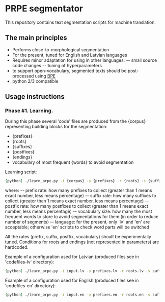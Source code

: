# PRPE segmentator

This repository contains text segmentation scripts for machine translation.

## The main principles

  - Performs close-to-morphological segmentation
  - For the present, tuned for English and Latvian languages
  - Requires minor adaptation for using in other languages:
  -- small source code changes
  -- tuning of hyperparameters
  - to support open-vocabulary, segmented texts should be post-processed using [BPE]
  - python 2/3 compatible

## Usage instructions

### Phase #1. Learning.

During this phase several 'code' files are produced from the {corpus} representing building blocks for the segmentation:
  - {prefixes}
  - {roots}
  - {suffixes}
  - {postfixes}
  - {endings}
  - vocabulary of most frequent {words} to avoid segmentation

Learning script:

```sh
(python) ./learn_prpe.py -i {corpus} -p {prefixes} -r {roots} -s {suffixes} -t {postfixes} -u {endings} -w {words} -a {prefix rate} -b {suffix rate} -c {postfix rate} -v {vocabulary size} -l {langugae}
```

where:
  -- prefix rate: how many prefixes to collect (greater than 1 means exact number, less means percentage)
  -- suffix rate: how many suffixes to collect (greater than 1 means exact number, less means percentage)
  -- postfix rate: how many postfixes to collect (greater than 1 means exact number, less means percentage)
  -- vocabulary size: how many the most frequent words to store to avoid segmentations for them (in order to reduce number of segments)
  -- language: for the present, only 'lv' and 'en' are acceptable; otherwise 'en' scripts to check word parts will be switched

All the rates (prefix, suffix, postfix, vocabulary) shoulf be experimentally tuned. Conditions for roots and endings (not represented in parameters) are hardcoded.

Example of a configuration used for Latvian (produced files see in 'codefiles-lv' directory):
```sh
(python) ./learn_prpe.py -i input.lv -p prefixes.lv -r roots.lv -s suffixes.lv -t postfixes.lv -u endings.lv -w words.lv -a 32 -b 1000 -c 0.1 -v 5000 -l lv
```

Example of a configuration used for English (produced files see in 'codefiles-en' directory):
```sh
(python) ./learn_prpe.py -i input.en -p prefixes.en -r roots.en -s suffixes.en -t postfixes.en -u endings.en -w words.en -a 32 -b 200 -c 180 -v 5000 -l en
```


   [BPE]: <https://github.com/rsennrich/subword-nmt>
